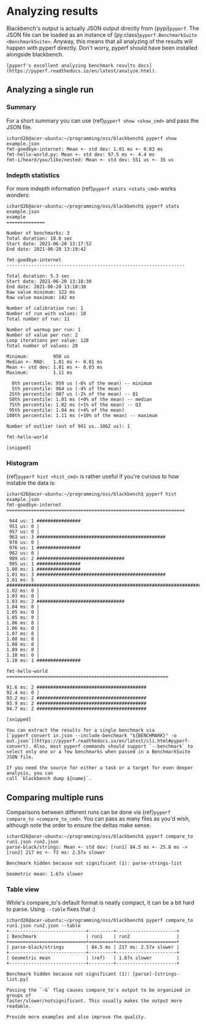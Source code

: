 # Analyzing results

Blackbench's output is actually JSON output directly from {pypi}`pyperf`. The JSON file
can be loaded as an instance of {py:class}`pyperf.BenchmarkSuite <BenchmarkSuite>`.
Anyway, this means that all analyzing of the results will happen with pyperf directly.
Don't worry, pyperf should have been installed alongside blackbench.

```{seealso}
[pyperf's excellent analyzing benchmark results docs](https://pyperf.readthedocs.io/en/latest/analyze.html).
```

## Analyzing a single run

### Summary

For a short summary you can use {ref}`pyperf show <show_cmd>` and pass the JSON file.

```console
ichard26@acer-ubuntu:~/programming/oss/blackbench$ pyperf show example.json
fmt-goodbye-internet: Mean +- std dev: 1.01 ms +- 0.03 ms
fmt-hello-world.py: Mean +- std dev: 97.5 ms +- 4.4 ms
fmt-i/heard/you/like/nested: Mean +- std dev: 551 us +- 35 us
```

### Indepth statistics

For more indepth information {ref}`pyperf stats <stats_cmd>` works wonders:

```console
ichard26@acer-ubuntu:~/programming/oss/blackbench$ pyperf stats example.json
example
==============

Number of benchmarks: 3
Total duration: 18.6 sec
Start date: 2021-06-20 13:17:52
End date: 2021-06-20 13:19:42

fmt-goodbye-internet
-----------------------------------------------------------------

Total duration: 5.3 sec
Start date: 2021-06-20 13:18:30
End date: 2021-06-20 13:18:38
Raw value minimum: 122 ms
Raw value maximum: 142 ms

Number of calibration run: 1
Number of run with values: 10
Total number of run: 11

Number of warmup per run: 1
Number of value per run: 2
Loop iterations per value: 128
Total number of values: 20

Minimum:         950 us
Median +- MAD:   1.01 ms +- 0.01 ms
Mean +- std dev: 1.01 ms +- 0.03 ms
Maximum:         1.11 ms

  0th percentile: 950 us (-6% of the mean) -- minimum
  5th percentile: 964 us (-4% of the mean)
 25th percentile: 987 us (-2% of the mean) -- Q1
 50th percentile: 1.01 ms (+0% of the mean) -- median
 75th percentile: 1.02 ms (+1% of the mean) -- Q3
 95th percentile: 1.04 ms (+4% of the mean)
100th percentile: 1.11 ms (+10% of the mean) -- maximum

Number of outlier (out of 941 us..1062 us): 1

fmt-hello-world

[snipped]
```

### Histogram

{ref}`pyperf hist <hist_cmd>` is rather useful if you're curious to how instable the
data is:

```console
ichard26@acer-ubuntu:~/programming/oss/blackbench$ pyperf hist example.json
fmt-goodbye-internet
=================================================================

 944 us: 1 ################
 951 us: 0 |
 957 us: 0 |
 963 us: 3 ###############################################
 970 us: 0 |
 976 us: 1 ################
 982 us: 0 |
 989 us: 2 ################################
 995 us: 1 ################
1.00 ms: 1 ################
1.01 ms: 3 ###############################################
1.01 ms: 5 ###############################################################################
1.02 ms: 0 |
1.03 ms: 0 |
1.03 ms: 2 ################################
1.04 ms: 0 |
1.05 ms: 0 |
1.05 ms: 0 |
1.06 ms: 0 |
1.06 ms: 0 |
1.07 ms: 0 |
1.08 ms: 0 |
1.08 ms: 0 |
1.09 ms: 0 |
1.10 ms: 0 |
1.10 ms: 1 ################

fmt-hello-world
===========================================================

91.6 ms: 2 ########################################
92.4 ms: 0 |
93.2 ms: 2 ########################################
93.9 ms: 2 ########################################
94.7 ms: 2 ########################################

[snipped]
```

```{tip}
You can extract the results for a single benchmark via
[`pyperf convert in.json --include-benchmark "${BENCHMARK}" -o out.json`](https://pyperf.readthedocs.io/en/latest/cli.html#pyperf-convert). Also, most pyperf commands should support `--benchmark` to select only one or a few benchmarks when passed in a BenchmarkSuite JSON file.
```

```{tip}
If you need the source for either a task or a target for even deeper analysis, you can
call `blackbench dump ${name}`.
```

## Comparing multiple runs

Comparisons between different runs can be done via
{ref}`pyperf compare_to <compare_to_cmd>`. You can pass as many files as you'd wish,
although note the order to ensure the deltas make sense.

```console
ichard26@acer-ubuntu:~/programming/oss/blackbench$ pyperf compare_to run1.json run2.json
parse-black/strings: Mean +- std dev: [run1] 84.5 ms +- 25.8 ms -> [run2] 217 ms +- 73 ms: 2.57x slower

Benchmark hidden because not significant (1): parse-strings-list

Geometric mean: 1.67x slower
```

### Table view

While's compare_to's default format is neatly compact, it can be a bit hard to parse.
Using `--table` fixes that :)

```console
ichard26@acer-ubuntu:~/programming/oss/blackbench$ pyperf compare_to run1.json run2.json --table
+----------------------------+---------+----------------------+
| Benchmark                  | run1    | run2                 |
+============================+=========+======================+
| parse-black/strings        | 84.5 ms | 217 ms: 2.57x slower |
+----------------------------+---------+----------------------+
| Geometric mean             | (ref)   | 1.67x slower         |
+----------------------------+---------+----------------------+

Benchmark hidden because not significant (1): [parse]-[strings-list.py]
```

```{tip}
Passing the `-G` flag causes compare_to's output to be organized in groups of
faster/slower/notsignificant. This usually makes the output more readable.
```

```{todo}
Provide more examples and also improve the quality.
```
